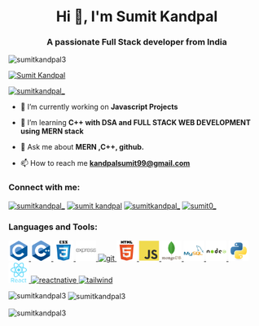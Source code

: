 <h1 align="center">Hi 👋, I'm Sumit Kandpal</h1>
<h3 align="center">A passionate Full Stack developer from India</h3>

<img align="right" src="https://cdn.dribbble.com/users/1162077/screenshots/3848914/programmer.gif" alt="" width="390">


<p align="left"> <img src="https://komarev.com/ghpvc/?username=sumitkandpal3&label=Profile%20views&color=0e75b6&style=flat" alt="sumitkandpal3" /> </p>

<p align="left"> <a href="https://www.linkedin.com/in/sumit-kandpal-4b1606254/" target="blank"><img src="https://img.shields.io/badge/-LinkedIn-0e76a8?style=flat-square&logo=Linkedin&logoColor=white" alt="Sumit Kandpal" /></a> </p>


<p align="left"> <a href="https://twitter.com/sumitkandpal_" target="blank"><img src="https://img.shields.io/twitter/follow/sumitkandpal_?logo=twitter&style=for-the-badge" alt="sumitkandpal_" /></a> </p>

- 🔭 I’m currently working on **Javascript Projects**

- 🌱 I’m learning **C++ with DSA and FULL STACK WEB DEVELOPMENT using MERN stack**

- 💬 Ask me about **MERN ,C++, github.**

- 📫 How to reach me **kandpalsumit99@gmail.com**

<h3 align="left">Connect with me:</h3>
<p align="left">
<a href="https://twitter.com/sumitkandpal_" target="blank"><img align="center" src="https://raw.githubusercontent.com/rahuldkjain/github-profile-readme-generator/master/src/images/icons/Social/twitter.svg" alt="sumitkandpal_" height="30" width="40" /></a>
<a href="https://linkedin.com/in/sumit kandpal" target="blank"><img align="center" src="https://raw.githubusercontent.com/rahuldkjain/github-profile-readme-generator/master/src/images/icons/Social/linked-in-alt.svg" alt="sumit kandpal" height="30" width="40" /></a>
<a href="https://instagram.com/sumitkandpal_" target="blank"><img align="center" src="https://raw.githubusercontent.com/rahuldkjain/github-profile-readme-generator/master/src/images/icons/Social/instagram.svg" alt="sumitkandpal_" height="30" width="40" /></a>
<a href="https://www.leetcode.com/sumit0_" target="blank"><img align="center" src="https://raw.githubusercontent.com/rahuldkjain/github-profile-readme-generator/master/src/images/icons/Social/leet-code.svg" alt="sumit0_" height="30" width="40" /></a>
</p>

<h3 align="left">Languages and Tools:</h3>
<p align="left"> <a href="https://www.cprogramming.com/" target="_blank" rel="noreferrer"> <img src="https://raw.githubusercontent.com/devicons/devicon/master/icons/c/c-original.svg" alt="c" width="40" height="40"/> </a> <a href="https://www.w3schools.com/cpp/" target="_blank" rel="noreferrer"> <img src="https://raw.githubusercontent.com/devicons/devicon/master/icons/cplusplus/cplusplus-original.svg" alt="cplusplus" width="40" height="40"/> </a> <a href="https://www.w3schools.com/css/" target="_blank" rel="noreferrer"> <img src="https://raw.githubusercontent.com/devicons/devicon/master/icons/css3/css3-original-wordmark.svg" alt="css3" width="40" height="40"/> </a> <a href="https://expressjs.com" target="_blank" rel="noreferrer"> <img src="https://raw.githubusercontent.com/devicons/devicon/master/icons/express/express-original-wordmark.svg" alt="express" width="40" height="40"/> </a> <a href="https://git-scm.com/" target="_blank" rel="noreferrer"> <img src="https://www.vectorlogo.zone/logos/git-scm/git-scm-icon.svg" alt="git" width="40" height="40"/> </a> <a href="https://www.w3.org/html/" target="_blank" rel="noreferrer"> <img src="https://raw.githubusercontent.com/devicons/devicon/master/icons/html5/html5-original-wordmark.svg" alt="html5" width="40" height="40"/> </a> <a href="https://developer.mozilla.org/en-US/docs/Web/JavaScript" target="_blank" rel="noreferrer"> <img src="https://raw.githubusercontent.com/devicons/devicon/master/icons/javascript/javascript-original.svg" alt="javascript" width="40" height="40"/> </a> <a href="https://www.mongodb.com/" target="_blank" rel="noreferrer"> <img src="https://raw.githubusercontent.com/devicons/devicon/master/icons/mongodb/mongodb-original-wordmark.svg" alt="mongodb" width="40" height="40"/> </a> <a href="https://www.mysql.com/" target="_blank" rel="noreferrer"> <img src="https://raw.githubusercontent.com/devicons/devicon/master/icons/mysql/mysql-original-wordmark.svg" alt="mysql" width="40" height="40"/> </a> <a href="https://nodejs.org" target="_blank" rel="noreferrer"> <img src="https://raw.githubusercontent.com/devicons/devicon/master/icons/nodejs/nodejs-original-wordmark.svg" alt="nodejs" width="40" height="40"/> </a> <a href="https://www.python.org" target="_blank" rel="noreferrer"> <img src="https://raw.githubusercontent.com/devicons/devicon/master/icons/python/python-original.svg" alt="python" width="40" height="40"/> </a> <a href="https://reactjs.org/" target="_blank" rel="noreferrer"> <img src="https://raw.githubusercontent.com/devicons/devicon/master/icons/react/react-original-wordmark.svg" alt="react" width="40" height="40"/> <img src="https://reactnative.dev/img/header_logo.svg" alt="reactnative" width="40" height="40"/> </a> <a href="https://tailwindcss.com/" target="_blank" rel="noreferrer"> <img src="https://www.vectorlogo.zone/logos/tailwindcss/tailwindcss-icon.svg" alt="tailwind" width="40" height="40"/> </a> </p>
 </a> </p>

<p><img align="left" src="https://github-readme-stats.vercel.app/api/top-langs?username=sumitkandpal3&show_icons=true&locale=en&layout=compact" alt="sumitkandpal3" /></p>

<p>&nbsp;<img align="center" src="https://github-readme-stats.vercel.app/api?username=sumitkandpal3&show_icons=true&locale=en" alt="sumitkandpal3" /></p>

<p><img align="center" src="https://github-readme-streak-stats.herokuapp.com/?user=sumitkandpal3&" alt="sumitkandpal3" /></p>
